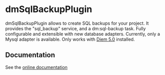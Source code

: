 dmSqlBackupPlugin
=================

dmSqlBackupPlugin allows to create SQL backups for your project.
It provides the "sql_backup" service, and a dm:sql-backup task.
Fully configurable and extensible with new database adapters.
Currently, only a Mysql adapter is available.
Only works with [Diem 5.0](http://diem-project.org/) installed.

Documentation
-------------
See the [online documentation](http://diem-project.org/plugins/dmsqlbackupplugin)